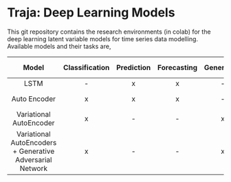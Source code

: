 # Traja: Deep Learning Models

This git repository contains the research environments (in colab) for the deep learning latent variable models for time series data modelling. Available models and their tasks are,

| Model | Classification | Prediction | Forecasting | Generation | Colab Link |
| :---: | :---: | :---: | :---: | :---: | :---: | 
| LSTM | - | x | x | - | [LSTM](https://colab.research.google.com/drive/1fsOdyt6sqwFihH90igW47Sc0ofEtEKof) |
| Auto Encoder | x | x | x | - | [LSTM AE](https://colab.research.google.com/github/Saran-nns/traja-research/blob/master/ForecastingJaguarLSTMCategoricalAE3.ipynb)
| Variational AutoEncoder | x | - | - | x | [LSTM VAE](https://colab.research.google.com/drive/1F68IIf5JALLlM4oBCShFGqnzerCymaAq) |
| Variational AutoEncoders + Generative Adversarial Network | x | - | - | x | [LSTM VAEGAN](https://colab.research.google.com/drive/174FZGis1iGNOMW7pmv_8Br-3CO-22aKq) |

